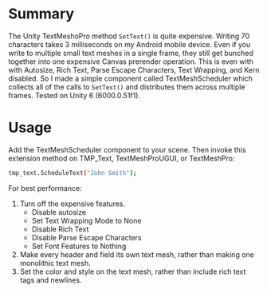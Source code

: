 # Summary
The Unity TextMeshoPro method `SetText()` is quite expensive. Writing 70 characters takes 3 milliseconds on my Android mobile device. Even if you write to multiple small text meshes in a single frame, they still get bunched together into one expensive Canvas prerender operation. This is even with with Autosize, Rich Text, Parse Escape Characters, Text Wrapping, and Kern disabled.
So I made a simple component called TextMeshScheduler which collects all of the calls to `SetText()` and distributes them across multiple frames. 
Tested on Unity 6 (6000.0.51f1).

# Usage
Add the TextMeshScheduler component to your scene. Then invoke this extension method on TMP_Text, TextMeshProUGUI, or TextMeshPro:

```sh
tmp_text.ScheduleText("John Smith");
```
For best performance:
1. Turn off the expensive features.
    * Disable autosize
    * Set Text Wrapping Mode to None
    * Disable Rich Text
    * Disable Parse Escape Characters
    * Set Font Features to Nothing
2. Make every header and field its own text mesh, rather than making one monolithic text mesh.
3. Set the color and style on the text mesh, rather than include rich text tags and newlines.
